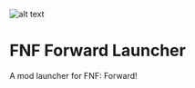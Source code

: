 ![alt text](https://i.imgur.com/SMUra9P.png)

# FNF Forward Launcher
 A mod launcher for FNF: Forward!
